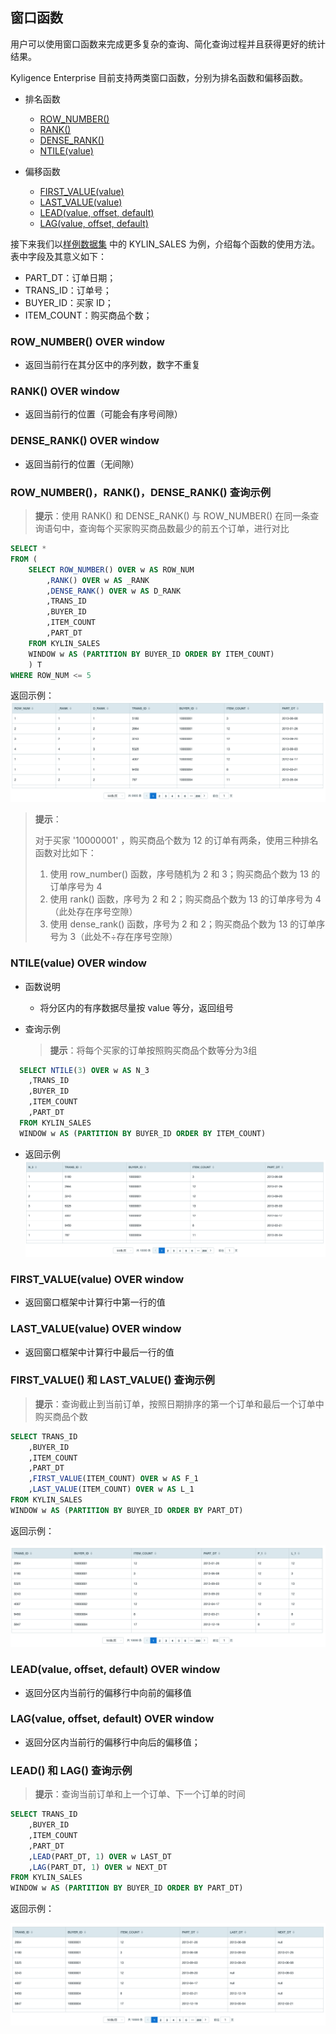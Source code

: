 ## 窗口函数
用户可以使用窗口函数来完成更多复杂的查询、简化查询过程并且获得更好的统计结果。

Kyligence Enterprise 目前支持两类窗口函数，分别为排名函数和偏移函数。


- 排名函数

  - [ROW_NUMBER()](#ROW_NUMBER()-OVER-window)
  - [RANK()](#RANK()-OVER-window)
  - [DENSE_RANK()](#DENSE_RANK()-OVER-window)
  - [NTILE(value)](#NTILE(value)-OVER-window)

- 偏移函数

  - [FIRST_VALUE(value)](#FIRST_VALUE(value)-OVER-window)
  - [LAST_VALUE(value)](#LAST_VALUE(value)-OVER-window)
  - [LEAD(value, offset, default)](#LEAD(value,-offset,-default)-OVER-window)
  - [LAG(value, offset, default)](#LAG(value,-offset,-default)-OVER-window)



接下来我们以[样例数据集](../../model/sample_dataset.cn.md) 中的 KYLIN_SALES 为例，介绍每个函数的使用方法。表中字段及其意义如下：

- PART_DT：订单日期；
- TRANS_ID：订单号；
- BUYER_ID：买家 ID；
- ITEM_COUNT：购买商品个数；



### ROW_NUMBER() OVER window

- 返回当前行在其分区中的序列数，数字不重复

### RANK() OVER window

- 返回当前行的位置（可能会有序号间隙）

### DENSE_RANK() OVER window

- 返回当前行的位置（无间隙）



### ROW_NUMBER()，RANK()，DENSE_RANK() 查询示例

> **提示**：使用 RANK() 和 DENSE_RANK() 与 ROW_NUMBER() 在同一条查询语句中，查询每个买家购买商品数最少的前五个订单，进行对比
```SQL
SELECT *
FROM (
	SELECT ROW_NUMBER() OVER w AS ROW_NUM
		,RANK() OVER w AS _RANK
		,DENSE_RANK() OVER w AS D_RANK
		,TRANS_ID
		,BUYER_ID
		,ITEM_COUNT
		,PART_DT
	FROM KYLIN_SALES 
    WINDOW w AS (PARTITION BY BUYER_ID ORDER BY ITEM_COUNT)
	) T
WHERE ROW_NUM <= 5
```

返回示例：
![](images/rank_and_drank_cn.png)

> **提示**：
>
> 对于买家 '10000001' ，购买商品个数为 12 的订单有两条，使用三种排名函数对比如下：
> 1. 使用 row_number() 函数，序号随机为 2 和 3；购买商品个数为 13 的订单序号为 4
> 2. 使用 rank() 函数，序号为 2 和 2；购买商品个数为 13 的订单序号为 4（此处存在序号空隙）
> 3. 使用 dense_rank() 函数，序号为 2 和 2；购买商品个数为 13 的订单序号为 3（此处不÷存在序号空隙）




### NTILE(value) OVER window

- 函数说明

  - 将分区内的有序数据尽量按 value 等分，返回组号
- 查询示例
  > **提示**：将每个买家的订单按照购买商品个数等分为3组
  

```SQL
  SELECT NTILE(3) OVER w AS N_3
    ,TRANS_ID
    ,BUYER_ID
    ,ITEM_COUNT
    ,PART_DT
  FROM KYLIN_SALES
  WINDOW w AS (PARTITION BY BUYER_ID ORDER BY ITEM_COUNT)
```

- 返回示例
  ![](images/ntile_cn.png)



### FIRST_VALUE(value) OVER window
- 返回窗口框架中计算行中第一行的值


### LAST_VALUE(value) OVER window
- 返回窗口框架中计算行中最后一行的值 


### FIRST_VALUE() 和 LAST_VALUE() 查询示例
> **提示**：查询截止到当前订单，按照日期排序的第一个订单和最后一个订单中购买商品个数

```SQL
SELECT TRANS_ID
	,BUYER_ID
	,ITEM_COUNT
	,PART_DT
	,FIRST_VALUE(ITEM_COUNT) OVER w AS F_1
	,LAST_VALUE(ITEM_COUNT) OVER w AS L_1
FROM KYLIN_SALES 
WINDOW w AS (PARTITION BY BUYER_ID ORDER BY PART_DT)
```

返回示例：

![](images/first_last_value_cn.png)



### LEAD(value, offset, default) OVER window
- 返回分区内当前行的偏移行中向前的偏移值

### LAG(value, offset, default) OVER window
- 返回分区内当前行的偏移行中向后的偏移值；


### LEAD() 和 LAG() 查询示例
> **提示**：查询当前订单和上一个订单、下一个订单的时间

```SQL
SELECT TRANS_ID
	,BUYER_ID
	,ITEM_COUNT
	,PART_DT
	,LEAD(PART_DT, 1) OVER w LAST_DT
	,LAG(PART_DT, 1) OVER w NEXT_DT
FROM KYLIN_SALES 
WINDOW w AS (PARTITION BY BUYER_ID ORDER BY PART_DT)
```

返回示例：

![](images/lead_lag_cn.png)

